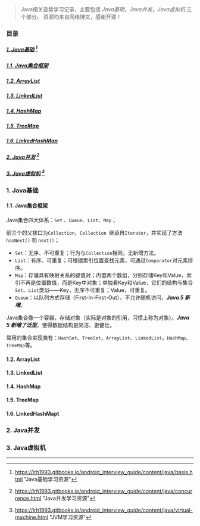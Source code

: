 > Java相关姿势学习记录，主要包括 *Java基础*，*Java并发*，*Java虚拟机* 三个部分。
> 资源均来自网络博文，感谢开源！

### 目录

#####  [1. Java基础](#1) [^1]  
##### [1.1. Java集合框架](#11) 
##### [1.2. ArrayList](#12) 
##### [1.3. LinkedList](#13) 
##### [1.4. HashMap](#14) 
##### [1.5. TreeMap](#15) 
##### [1.6. LinkedHashMap](#16) 

#####  [2. Java并发](#2) [^2]  

##### [3. Java虚拟机](#3) [^3]  

<h3 id="1">1. Java基础</h3>   

<h4 id="11">1.1. Java集合框架    </h4>

Java集合四大体系：`Set` 、`Queue`、`List`、`Map`；   

前三个的父接口为`Collection`，`Collection `继承自`Iterator`，并实现了方法 `hasNext()` 和 `next()`；   

- `Set`：无序、不可重复；行为与`Collection`相同，无新增方法。
- `List`：有序、可重复；可根据索引位置查找元素，可通过`Comparator`对元素排序。
- `Map`：存储具有映射关系的键值对；内置两个数组，分别存储Key和Value，索引不再是位置数值，而是Key中对象；单独看Key和Value，它们的结构与集合`Set`、`List`类似——Key，无序不可重复；Value，可重复。
- `Queue`：以队列方式存储（First-In-First-Out），不允许随机访问，***Java 5 新增***。

Java集合像一个容器，存储对象（实际是对象的引用，习惯上称为对象）。***Java 5 新增了泛型***，使得数据结构更简洁、更健壮。

常用的集合实现类有：`HashSet`、`TreeSet`，`ArrayList`、`LinkedList`，`HashMap`、`TreeMap`等。   

<h4 id="12">1.2. ArrayList</h4>


<h4 id="13">1.3. LinkedList</h4>


<h4 id="14">1.4. HashMap</h4>


<h4 id="15">1.5. TreeMap</h4>


<h4 id="16">1.6. LinkedHashMapt</h4>

<h3 id="2">2. Java并发</h3>

<h3 id="3">3. Java虚拟机</h3>

---------
[^1]:https://lrh1993.gitbooks.io/android_interview_guide/content/java/basis.html "Java基础学习资源"
[^2]:https://lrh1993.gitbooks.io/android_interview_guide/content/java/concurrence.html "Java并发学习资源"
[^3]:https://lrh1993.gitbooks.io/android_interview_guide/content/java/virtual-machine.html "JVM学习资源"